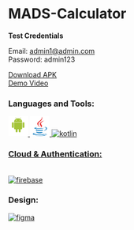 # MADS-Calculator

<B>Test Credentials</B>

Email: admin1@admin.com
<br/>
Password: admin123

<a href="https://drive.google.com/file/d/1ZrxelyjvMpYLWu16xVAF8a2-gFYKudA5/view?usp=sharing">
Download APK 
</a> 
<br/>
<a href="https://drive.google.com/file/d/1ZrxelyjvMpYLWu16xVAF8a2-gFYKudA5/view?usp=sharing">
Demo Video 
</a> 

<h3 align="left">Languages and Tools:</h3>
<p align="left"> <a href="https://developer.android.com" target="_blank" rel="noreferrer"> <img src="https://raw.githubusercontent.com/devicons/devicon/master/icons/android/android-original-wordmark.svg" alt="android" width="40" height="40"/> </a>
<a href="https://www.java.com" target="_blank" rel="noreferrer"> <img src="https://raw.githubusercontent.com/devicons/devicon/master/icons/java/java-original.svg" alt="java" width="40" height="40"/> </a> <a href="https://kotlinlang.org" target="_blank" rel="noreferrer"> <img src="https://www.vectorlogo.zone/logos/kotlinlang/kotlinlang-icon.svg" alt="kotlin" width="40" height="40"/>

<h3 align="left">Cloud & Authentication:</h3><br/>
<a href="https://firebase.google.com/" target="_blank" rel="noreferrer"> <img src="https://www.vectorlogo.zone/logos/firebase/firebase-icon.svg" alt="firebase" width="40" height="40"/> </a>
  
<h3 align="left">Design:</h3>
<a href="https://www.figma.com/" target="_blank" rel="noreferrer"> <img src="https://www.vectorlogo.zone/logos/figma/figma-icon.svg" alt="figma" width="40" height="40"/> </a>
  

